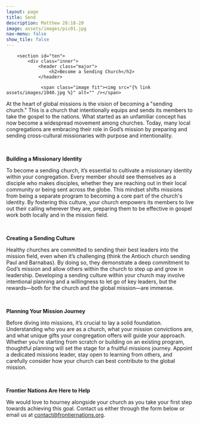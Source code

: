 ```yaml
---
layout: page
title: Send
description: Matthew 28:18-20
image: assets/images/pic01.jpg
nav-menu: false
show_tile: false
---
```


<div id="main" class="alt">

        <section id="ten">
            <div class="inner">
                <header class="major">
                    <h2>Become a Sending Church</h2>
                </header>
				
				 <span class="image fit"><img src="{% link assets/images/1040.jpg %}" alt="" /></span>
				 
<p>At the heart of global missions is the vision of becoming a "sending church." This is a church that intentionally equips and sends its members to take the gospel to the nations. What started as an unfamiliar concept has now become a widespread movement among churches. Today, many local congregations are embracing their role in God&rsquo;s mission by preparing and sending cross-cultural missionaries with purpose and intentionality.</p>
<p>&nbsp;</p>
<p><strong>Building a Missionary Identity</strong></p>
<p>To become a sending church, it&rsquo;s essential to cultivate a missionary identity within your congregation. Every member should see themselves as a disciple who makes disciples, whether they are reaching out in their local community or being sent across the globe. This mindset shifts missions from being a separate program to becoming a core part of the church's identity. By fostering this culture, your church empowers its members to live out their calling wherever they are, preparing them to be effective in gospel work both locally and in the mission field.</p>
<p>&nbsp;</p>
<p><strong>Creating a Sending Culture</strong></p>
<p>Healthy churches are committed to sending their best leaders into the mission field, even when it&rsquo;s challenging (think the Antioch church sending Paul and Barnabas). By doing so, they demonstrate a deep commitment to God&rsquo;s mission and allow others within the church to step up and grow in leadership. Developing a sending culture within your church may involve intentional planning and a willingness to let go of key leaders, but the rewards&mdash;both for the church and the global mission&mdash;are immense.</p>
<p>&nbsp;</p>
<p><strong>Planning Your Mission Journey</strong></p>
<p>Before diving into missions, it&rsquo;s crucial to lay a solid foundation. Understanding who you are as a church, what your mission convictions are, and what unique gifts your congregation offers will guide your approach. Whether you&rsquo;re starting from scratch or building on an existing program, thoughtful planning will set the stage for a fruitful missions journey. Appoint a dedicated missions leader, stay open to learning from others, and carefully consider how your church can best contribute to the global mission.</p>
<p>&nbsp;</p>
<p><strong>Frontier Nations&nbsp;Are Here to Help</strong></p>
<p>We would love to hourney alongside your church as you take&nbsp;your first step towards achieving this goal. Contact us either through the form below or email us at <a href="mailto:contact@frontiernations.org" target="_blank">contact@frontiernations.org</a>.</p>
            </div>
        </section>

</div>